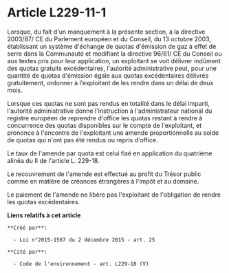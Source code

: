 # Article L229-11-1

Lorsque, du fait d'un manquement à la présente section, à la directive 2003/87/ CE du Parlement européen et du Conseil, du 13
octobre 2003, établissant un système d'échange de quotas d'émission de gaz à effet de serre dans la Communauté et modifiant
la directive 96/61/ CE du Conseil ou aux textes pris pour leur application, un exploitant se voit délivrer indûment des
quotas gratuits excédentaires, l'autorité administrative peut, pour une quantité de quotas d'émission égale aux quotas
excédentaires délivrés gratuitement, ordonner à l'exploitant de les rendre dans un délai de deux mois. 

Lorsque ces quotas ne sont pas rendus en totalité dans le délai imparti, l'autorité administrative donne l'instruction à
l'administrateur national du registre européen de reprendre d'office les quotas restant à rendre à concurrence des quotas
disponibles sur le compte de l'exploitant, et prononce à l'encontre de l'exploitant une amende proportionnelle au solde de
quotas qui n'ont pas été rendus ou repris d'office. 

Le taux de l'amende par quota est celui fixé en application du quatrième alinéa du II de l'article L. 229-18. 

Le recouvrement de l'amende est effectué au profit du Trésor public comme en matière de créances étrangères à l'impôt et au
domaine. 

Le paiement de l'amende ne libère pas l'exploitant de l'obligation de rendre les quotas excédentaires.

**Liens relatifs à cet article**

	**Créé par**:

	  - Loi n°2015-1567 du 2 décembre 2015 - art. 25

	**Cité par**:

	  - Code de l'environnement - art. L229-18 (V)
